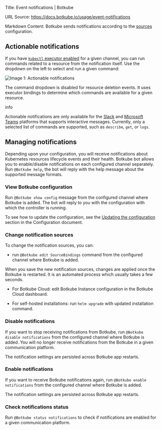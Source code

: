 Title: Event notifications | Botkube

URL Source: https://docs.botkube.io/usage/event-notifications

Markdown Content:
Botkube sends notifications according to the [sources](https://docs.botkube.io/configuration/source/) configuration.

Actionable notifications[​](#actionable-notifications"DirectlinktoActionablenotifications")
------------------------------------------------------------------------------------------------

If you have [`kubectl` executor enabled](https://docs.botkube.io/next/configuration/executor/kubectl) for a given channel, you can run commands related to a resource from the notification itself. Use the dropdown on the left to select and run a given command:

![Image 1: Actionable notifications](https://docs.botkube.io/assets/images/actionable-notifications-ecd604b0208681c84ea907e404bdceed.png)

The command dropdown is disabled for resource deletion events. It uses executor bindings to determine which commands are available for a given resource.

info

Actionable notifications are only available for the [Slack](https://docs.botkube.io/installation/slack/) and [Microsoft Teams](https://docs.botkube.io/installation/teams/) platforms that supports interactive messages. Currently, only a selected list of commands are supported, such as `describe`, `get`, or `logs`.

Managing notifications[​](#managing-notifications"DirectlinktoManagingnotifications")
------------------------------------------------------------------------------------------

Depending upon your configuration, you will receive notifications about Kubernetes resources lifecycle events and their health. Botkube bot allows you to enable/disable notifications on each configured channel separately. Run `@Botkube help`, the bot will reply with the help message about the supported message formats.

### View Botkube configuration[​](#view-botkube-configuration"DirectlinktoViewBotkubeconfiguration")

Run `@Botkube show config` message from the configured channel where Botkube is added. The bot will reply to you with the configuration with which the controller is running.

To see how to update the configuration, see the [Updating the configuration](https://docs.botkube.io/configuration/#updating-the-configuration) section in the Configuration document.

### Change notification sources[​](#change-notification-sources"DirectlinktoChangenotificationsources")

To change the notification sources, you can:

*   run `@Botkube edit SourceBindings` command from the configured channel where Botkube is added.

When you save the new notification sources, changes are applied once the Botkube is restarted. It is an automated process which usually takes a few seconds.

*   For Botkube Cloud: edit Botkube Instance configuration in the Botkube Cloud dashboard.

*   For self-hosted installations: run `helm upgrade` with updated installation command.


### Disable notifications[​](#disable-notifications"DirectlinktoDisablenotifications")

If you want to stop receiving notifications from Botkube, run `@Botkube disable notifications` from the configured channel where Botkube is added. You will no longer receive notifications from the Botkube in a given communication platform.

The notification settings are persisted across Botkube app restarts.

### Enable notifications[​](#enable-notifications"DirectlinktoEnablenotifications")

If you want to receive Botkube notifications again, run `@Botkube enable notifications` from the configured channel where Botkube is added.

The notification settings are persisted across Botkube app restarts.

### Check notifications status[​](#check-notifications-status"DirectlinktoChecknotificationsstatus")

Run `@Botkube status notifications` to check if notifications are enabled for a given communication platform.
